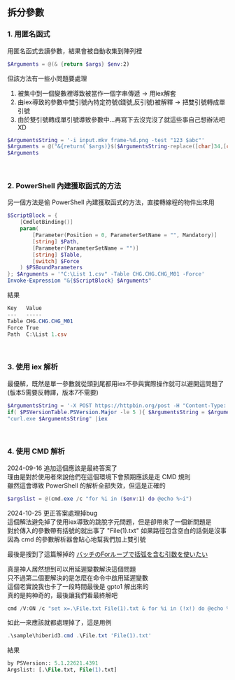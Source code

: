 ## 拆分參數
### 1. 用匿名函式
用匿名函式去讀參數，結果會被自動收集到陣列裡

```ps1
$Arguments = @(& {return $args} $env:2)
```

但該方法有一些小問題要處理
1. 被集中到一個變數裡導致被當作一個字串傳遞 -> 用iex解套
2. 由iex導致的參數中雙引號內特定符號(錢號,反引號)被解釋 -> 把雙引號轉成單引號
3. 由於雙引號轉成單引號導致參數中...再寫下去沒完沒了就這些事自己想辦法吧XD

```ps1
$ArgumentsString = '-i input.mkv frame-%d.png -test "123 $abc"'
$Arguments = @("&{return(`$args)}$($ArgumentsString-replace([char]34,[char]39))"|Invoke-Expression)
$Arguments
```

<br>

### 2. PowerShell 內建獲取函式的方法
另一個方法是偷 PowerShell 內建獲取函式的方法，直接轉線程的物件出來用  

```ps1
$ScriptBlock = {
    [CmdletBinding()]
    param(
        [Parameter(Position = 0, ParameterSetName = "", Mandatory)]
        [string] $Path,
        [Parameter(ParameterSetName = "")]
        [string] $Table,
        [switch] $Force
    ) $PSBoundParameters
}; $Arguments = '"C:\List 1.csv" -Table CHG.CHG.CHG_M01 -Force'
Invoke-Expression "&{$ScriptBlock} $Arguments"

```

結果

```ps1
Key   Value
---   -----
Table CHG.CHG.CHG_M01
Force True
Path  C:\List 1.csv
```

<br>

### 3. 使用 iex 解析
最優解，既然是單一參數就從頭到尾都用iex不參與實際操作就可以避開這問題了 (版本5需要反轉譯，版本7不需要)  

```ps1
$ArgumentsString = '-X POST https://httpbin.org/post -H "Content-Type: application/json" -d "{""key"": ""frame-`%d.png""}"'
if( $PSVersionTable.PSVersion.Major -le 5 ){ $ArgumentsString = $ArgumentsString -replace'([$`"''(){}[\];#&|])','`$1' }
"curl.exe $ArgumentsString" |iex

```

<br>

### 4. 使用 CMD 解析
2024-09-16 追加這個應該是最終答案了  
理由是對於使用者來說他們在這個環境下會預期應該是走 CMD 規則  
雖然這會導致 PowerShell 的解析全部失效，但這是正確的  

```ps1
$argslist = @(cmd.exe /c "for %i in ($env:1) do @echo %~i")
```

2024-10-25 更正答案處理掉bug  
這個解法避免掉了使用iex導致的跳脫字元問題，但是卻帶來了一個新問題是  
對於傳入的參數帶有括號的就出事了 "File(1).txt" 如果路徑包含空白的話倒是沒事  
因為 cmd 的參數解析器會貼心地幫我們加上雙引號  

最後是搜到了這篇解掉的 [バッチのForループで括弧を含む引数を使いたい](https://answers.microsoft.com/ja-jp/windows/forum/all/%E3%83%90%E3%83%83%E3%83%81%E3%81%AEfor%E3%83%AB/24162a1e-d01a-46f3-b295-ef58244dcfa4)  

真是神人居然想到可以用延遲變數解決這個問題  
只不過第二個要解決的是怎麼在命令中啟用延遲變數  
這個老實說我也卡了一段時間最後是 gpto1 解出來的  
真的是夠神奇的，最後讓我們看最終解吧  

```ps1
cmd /V:ON /c "set x=.\File.txt File(1).txt & for %i in (!x!) do @echo %i"
```

如此一來應該就都處理掉了，這是用例

```ps1
.\sample\hiberid3.cmd .\File.txt 'File(1).txt'
```

結果

```ps
by PSVersion:: 5.1.22621.4391
Argslist: [.\File.txt, File(1).txt]
```
